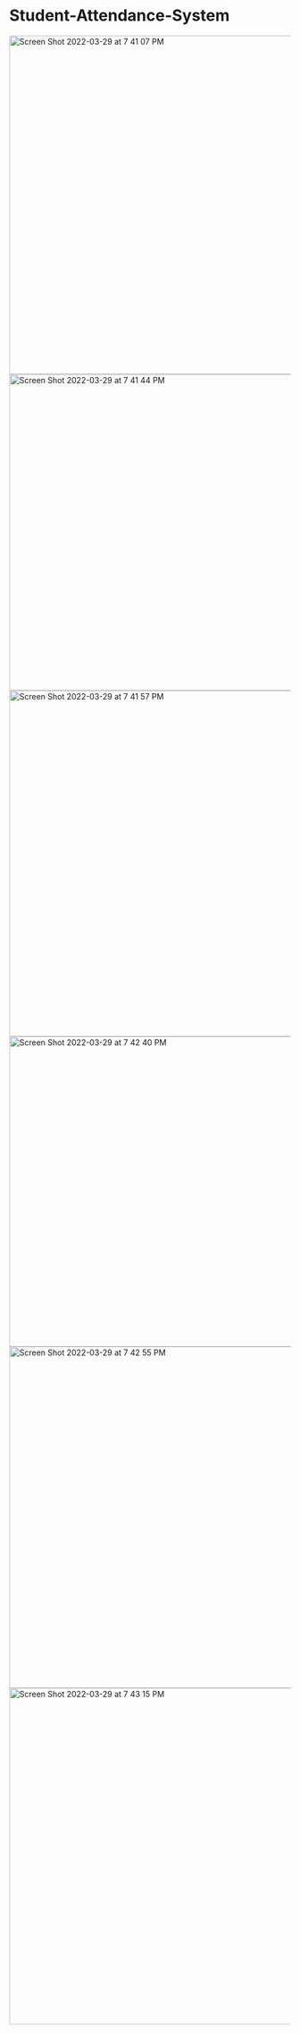 # Student-Attendance-System

<img width="605" alt="Screen Shot 2022-03-29 at 7 41 07 PM" src="https://user-images.githubusercontent.com/65328908/160740755-c7a32f7e-a18a-4a4e-a446-ac8a40abbab9.png">


<img width="565" alt="Screen Shot 2022-03-29 at 7 41 44 PM" src="https://user-images.githubusercontent.com/65328908/160740649-9aa1a405-5958-48bb-bf5a-1ffa12989ced.png">

<img width="618" alt="Screen Shot 2022-03-29 at 7 41 57 PM" src="https://user-images.githubusercontent.com/65328908/160740799-5060af3c-c43b-4054-905f-92b3a2680776.png">


<img width="554" alt="Screen Shot 2022-03-29 at 7 42 40 PM" src="https://user-images.githubusercontent.com/65328908/160740873-f79ee856-32c1-484d-a6c0-90f872d9113e.png">


<img width="610" alt="Screen Shot 2022-03-29 at 7 42 55 PM" src="https://user-images.githubusercontent.com/65328908/160740861-087a1593-cc9e-4705-bf15-21c375cb5ccc.png">


<img width="601" alt="Screen Shot 2022-03-29 at 7 43 15 PM" src="https://user-images.githubusercontent.com/65328908/160740980-e3c624ac-88e3-4ebd-81e6-ba2898594c4e.png">
